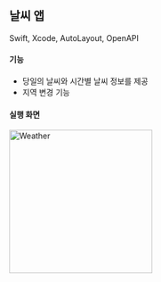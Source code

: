 ## 날씨 앱
Swift, Xcode, AutoLayout, OpenAPI
#### 기능
* 당일의 날씨와 시간별 날씨 정보를 제공
* 지역 변경 기능
#### 실행 화면
<img width="257" alt="Weather" src="https://github.com/shimdy1013/BoxOffice/assets/79740101/39b3ed88-4b08-4b2e-8082-21a34223f16c">
